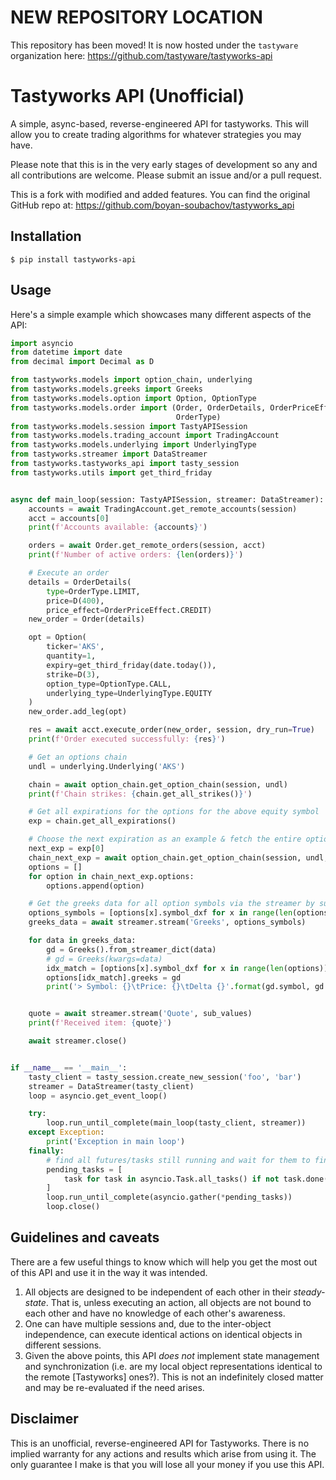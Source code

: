 # NEW REPOSITORY LOCATION

This repository has been moved! It is now hosted under the `tastyware` organization here: https://github.com/tastyware/tastyworks-api

# Tastyworks API (Unofficial)

A simple, async-based, reverse-engineered API for tastyworks. This will allow you to create trading algorithms for whatever strategies you may have.

Please note that this is in the very early stages of development so any and all contributions are welcome. Please submit an issue and/or a pull request.

This is a fork with modified and added features. You can find the original GitHub repo at: https://github.com/boyan-soubachov/tastyworks_api

## Installation
```
$ pip install tastyworks-api
```

## Usage

Here's a simple example which showcases many different aspects of the API:

```python
import asyncio
from datetime import date
from decimal import Decimal as D

from tastyworks.models import option_chain, underlying
from tastyworks.models.greeks import Greeks
from tastyworks.models.option import Option, OptionType
from tastyworks.models.order import (Order, OrderDetails, OrderPriceEffect,
                                     OrderType)
from tastyworks.models.session import TastyAPISession
from tastyworks.models.trading_account import TradingAccount
from tastyworks.models.underlying import UnderlyingType
from tastyworks.streamer import DataStreamer
from tastyworks.tastyworks_api import tasty_session
from tastyworks.utils import get_third_friday


async def main_loop(session: TastyAPISession, streamer: DataStreamer):
    accounts = await TradingAccount.get_remote_accounts(session)
    acct = accounts[0]
    print(f'Accounts available: {accounts}')

    orders = await Order.get_remote_orders(session, acct)
    print(f'Number of active orders: {len(orders)}')

    # Execute an order
    details = OrderDetails(
        type=OrderType.LIMIT,
        price=D(400),
        price_effect=OrderPriceEffect.CREDIT)
    new_order = Order(details)

    opt = Option(
        ticker='AKS',
        quantity=1,
        expiry=get_third_friday(date.today()),
        strike=D(3),
        option_type=OptionType.CALL,
        underlying_type=UnderlyingType.EQUITY
    )
    new_order.add_leg(opt)

    res = await acct.execute_order(new_order, session, dry_run=True)
    print(f'Order executed successfully: {res}')

    # Get an options chain
    undl = underlying.Underlying('AKS')

    chain = await option_chain.get_option_chain(session, undl)
    print(f'Chain strikes: {chain.get_all_strikes()}')

    # Get all expirations for the options for the above equity symbol
    exp = chain.get_all_expirations()

    # Choose the next expiration as an example & fetch the entire options chain for that expiration (all strikes)
    next_exp = exp[0]
    chain_next_exp = await option_chain.get_option_chain(session, undl, next_exp)
    options = []
    for option in chain_next_exp.options:
        options.append(option)

    # Get the greeks data for all option symbols via the streamer by subscribing
    options_symbols = [options[x].symbol_dxf for x in range(len(options))]
    greeks_data = await streamer.stream('Greeks', options_symbols)

    for data in greeks_data:
        gd = Greeks().from_streamer_dict(data)
        # gd = Greeks(kwargs=data)
        idx_match = [options[x].symbol_dxf for x in range(len(options))].index(gd.symbol)
        options[idx_match].greeks = gd
        print('> Symbol: {}\tPrice: {}\tDelta {}'.format(gd.symbol, gd.price, gd.delta))


	quote = await streamer.stream('Quote', sub_values)
    print(f'Received item: {quote}')

	await streamer.close()


if __name__ == '__main__':
    tasty_client = tasty_session.create_new_session('foo', 'bar')
    streamer = DataStreamer(tasty_client)
    loop = asyncio.get_event_loop()

    try:
        loop.run_until_complete(main_loop(tasty_client, streamer))
    except Exception:
        print('Exception in main loop')
    finally:
        # find all futures/tasks still running and wait for them to finish
        pending_tasks = [
            task for task in asyncio.Task.all_tasks() if not task.done()
        ]
        loop.run_until_complete(asyncio.gather(*pending_tasks))
        loop.close()
```

## Guidelines and caveats

There are a few useful things to know which will help you get the most out of this API and use it in the way it was intended.

1. All objects are designed to be independent of each other in their _steady-state_. That is, unless executing an action, all objects are not bound to each other and have no knowledge of each other's awareness.
1. One can have multiple sessions and, due to the inter-object independence, can execute identical actions on identical objects in different sessions.
1. Given the above points, this API *does not* implement state management and synchronization (i.e. are my local object representations identical to the remote [Tastyworks] ones?). This is not an indefinitely closed matter and may be re-evaluated if the need arises.

## Disclaimer

This is an unofficial, reverse-engineered API for Tastyworks. There is no implied warranty for any actions and results which arise from using it.
The only guarantee I make is that you will lose all your money if you use this API.

